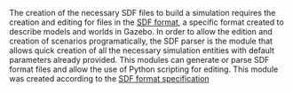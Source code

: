 The creation of the necessary SDF files to build a simulation requires the creation and editing for files in the [SDF format](http://sdformat.org/), a specific format created to describe models and worlds in Gazebo.
In order to allow the edition and creation of scenarios programatically, the SDF parser is the module that allows quick creation of all the necessary simulation entities with default parameters already provided. 
This modules can generate or parse SDF format files and allow the use of Python scripting for editing.
This module was created according to the [SDF format specification](http://sdformat.org/)